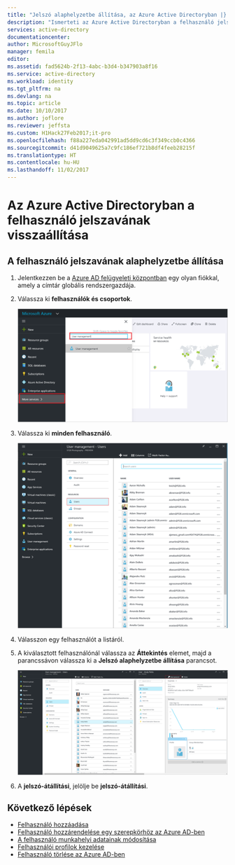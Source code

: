 ```yaml
---
title: "Jelszó alaphelyzetbe állítása, az Azure Active Directoryban |} Microsoft Docs"
description: "Ismerteti az Azure Active Directoryban a felhasználó jelszavának visszaállítása"
services: active-directory
documentationcenter: 
author: MicrosoftGuyJFlo
manager: femila
editor: 
ms.assetid: fad5624b-2f13-4abc-b3d4-b347903a8f16
ms.service: active-directory
ms.workload: identity
ms.tgt_pltfrm: na
ms.devlang: na
ms.topic: article
ms.date: 10/10/2017
ms.author: joflore
ms.reviewer: jeffsta
ms.custom: H1Hack27Feb2017;it-pro
ms.openlocfilehash: f88a227eda042991ad5dd9cd6c3f349ccb0c4366
ms.sourcegitcommit: d41d9049625a7c9fc186ef721b8df4feeb28215f
ms.translationtype: HT
ms.contentlocale: hu-HU
ms.lasthandoff: 11/02/2017
---
```

# <a name="reset-the-password-for-a-user-in-azure-active-directory"></a>Az Azure Active Directoryban a felhasználó jelszavának visszaállítása

## <a name="how-to-reset-the-password-for-a-user"></a>A felhasználó jelszavának alaphelyzetbe állítása
1. Jelentkezzen be a [Azure AD felügyeleti központban](https://aad.portal.azure.com) egy olyan fiókkal, amely a címtár globális rendszergazdája.
2. Válassza ki **felhasználók és csoportok**.

   ![Nyitó felhasználók kezelése](./media/active-directory-users-reset-password-azure-portal/create-users-user-management.png)
3. Válassza ki **minden felhasználó**.

   ![Az összes felhasználói csoport megnyitása](./media/active-directory-users-reset-password-azure-portal/create-users-open-users-blade.png)
1. Válasszon egy felhasználót a listáról.
2. A kiválasztott felhasználónál válassza az **Áttekintés** elemet, majd a parancssávon válassza ki a **Jelszó alaphelyzetbe állítása** parancsot.

    ![A jelszó alaphelyzetbe állítása paranccsal](./media/active-directory-users-reset-password-azure-portal/create-users-reset-password-command.png)
6. A **jelszó-átállítási**, jelölje be **jelszó-átállítási**.

## <a name="next-steps"></a>Következő lépések
* [Felhasználó hozzáadása](active-directory-users-create-azure-portal.md)
* [Felhasználó hozzárendelése egy szerepkörhöz az Azure AD-ben](active-directory-users-assign-role-azure-portal.md)
* [A felhasználó munkahelyi adatainak módosítása](active-directory-users-work-info-azure-portal.md)
* [Felhasználói profilok kezelése](active-directory-users-profile-azure-portal.md)
* [Felhasználó törlése az Azure AD-ben](active-directory-users-delete-user-azure-portal.md)

